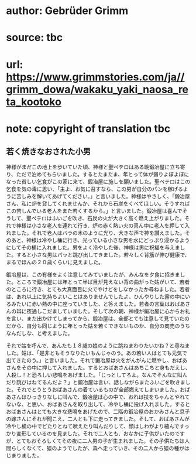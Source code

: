 # author: Gebrüder Grimm
# source: tbc
# url: https://www.grimmstories.com/ja//grimm_dowa/wakaku_yaki_naosa_reta_kootoko
# note: copyright of translation tbc

## 若く焼きなおされた小男 

神様がまだこの地上を歩いていた頃、神様と聖ペテロはある晩鍛冶屋に立ち寄り、ただで泊めてもらいました。するとたまたま、年とって体が弱りよぼよぼになった貧しい乞食がこの家に来て、鍛冶屋に施しを願いました。聖ペテロはこの乞食を気の毒に思い、「主よ、お気に召すなら、この男が自分のパンを稼げるように苦しみを解いてあげてください。」と言いました。神様はやさしく、「鍛冶屋さん、私に炉を貸してくれませんか、それから石炭をくべてほしい。そうすればこの苦しんでいる老人をまた若くするから。」と言いました。鍛冶屋は喜んでそうして、聖ペテロはふいごを吹き、石炭の火が大きく高く燃え上がりました。それで神様は小さな老人を連れて行き、炉の赤く熱い火の真ん中に老人を押して入れました。それで老人はバラの木のように光り、大きな声で神を讃えました。そのあと、神様は冷やし桶に行き、光っている小さな男を水にどっぷり浸かるようにしてその桶に入れました。男をよく冷やした後、神様は男に祝福を与えました。すると小さな男はパッと跳び出してきました。若々しく背筋が伸び健康で、まるでほんの２０歳くらいに見えました。

鍛冶屋は、この有様をよく注意してみていましたが、みんなを夕食に招きました。ところで鍛冶屋には年とって半ば目が見えない背の曲がった姑がいて、若者のところに行き、とても大真面目に火でやけどをしなかったか尋ねました。若者は、あれ以上に気持ちよいことはありませんでしたよ、ひんやりした露の中にいるみたいに赤い熱の中に座っていました、と答えました。若者の言葉はおばあさんの耳に夜通しこだましていました。そして次の朝、神様が鍛冶屋に心からお礼を言い、また出かけてしまってから、鍛冶屋は、全部とても注意して見ていたのだから、自分も同じように年とった姑を若くできないものか、自分の商売のうちなんだしな、と考えました。

それで姑を呼んで、あんたも１８歳の娘のように跳ねまわりたいかね？と尋ねました。姑は、「是非ともそうなりたいもんじゃのう。あの若い人はとても元気で出てきたのう。」と言いました。それで鍛冶屋は火をがんがんに燃やし、おばあさんをその中に押して入れました。するとおばあさんはあちこちと身もだえし、人殺し！と恐ろしい悲鳴をあげました。「じっとしてろよ。なんでそんなに叫んだり跳びはねてるんだよ？」と鍛冶屋は言い、話しながらまたふいごを吹きました。それでとうとうおばあさんの着ているものが全部燃えてしまいました。おばあさんはひっきりなしに叫んで、鍛冶屋は心の中で、おれは技をちゃんとやれてないな、と思い、おばあさんを取り出して、冷やし桶に投げ入れました。するとおばあさんはとても大きな悲鳴をあげたので、二階の鍛冶屋のおかみさんと息子の嫁さんにそれが聞こえ、二人とも下に走ってきました。そして、おばあさんが冷やし桶の中でどたりとねて吠えたり叫んだりして、顔はしわがより縮んですっかり変形しているのを見ました。それで二人とも、おなかに子供がいたのですが、とてもおそろしくてその夜に二人男の子が生まれました。その子供たちは人間らしくなくて、猿のようでしたが、森へ走っていき、その二人から猿の種がはじまりました。
